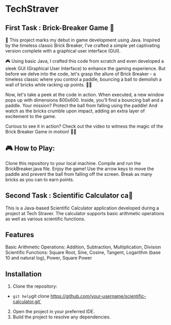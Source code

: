 # TechStraver

## First Task : Brick-Breaker Game 🧱

👋 This project marks my debut in game development using Java. Inspired by the timeless classic Brick Breaker, I've crafted a simple yet captivating version complete with a graphical user interface (GUI).

🎮 Using basic Java, I crafted this code from scratch and even developed a sleek GUI (Graphical User Interface) to enhance the gaming experience. But before we delve into the code, let's grasp the allure of Brick Breaker - a timeless classic where you control a paddle, bouncing a ball to demolish a wall of bricks while racking up points. 🧱🏓

Now, let's take a peek at the code in action. When executed, a new window pops up with dimensions 800x600. Inside, you'll find a bouncing ball and a paddle. Your mission? Protect the ball from falling using the paddle! And watch as the bricks crumble upon impact, adding an extra layer of excitement to the game.

Curious to see it in action? Check out the video to witness the magic of the Brick Breaker Game in motion! 🚀💥

## 🎮 How to Play:
Clone this repository to your local machine.
Compile and run the BrickBreaker.java file.
Enjoy the game! Use the arrow keys to move the paddle and prevent the ball from falling off the screen. Break as many bricks as you can to earn points.


## Second Task : Scientific Calculator ca📱

This is a Java-based Scientific Calculator application developed during a project at Tech Straver. The calculator supports basic arithmetic operations as well as various scientific functions.

## Features
Basic Arithmetic Operations: Addition, Subtraction, Multiplication, Division
Scientific Functions: Square Root, Sine, Cosine, Tangent, Logarithm (base 10 and natural log), Power, Square Power

## Installation
1. Clone the repository:
  * `git help`git clone https://github.com/your-username/scientific-calculator.git`
2. Open the project in your preferred IDE.
3. Build the project to resolve any dependencies.
